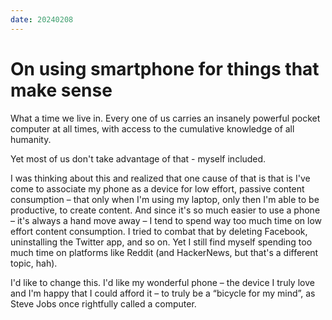 ```yaml
---
date: 20240208
---
```


# On using smartphone for things that make sense

What a time we live in. Every one of us carries an insanely powerful pocket
computer at all times, with access to the cumulative knowledge of all humanity.

Yet most of us don't take advantage of that - myself included.

I was thinking about this and realized that one cause of that is that is I've
come to associate my phone as a device for low effort, passive content
consumption – that only when I'm using my laptop, only then I'm able to be
productive, to create content. And since it's so much easier to use a phone –
it's always a hand move away – I tend to spend way too much time on low effort
content consumption. I tried to combat that by deleting Facebook, uninstalling
the Twitter app, and so on. Yet I still find myself spending too much time on
platforms like Reddit (and HackerNews, but that's a different topic, hah).

I'd like to change this. I'd like my wonderful phone – the device I truly love
and I'm happy that I could afford it – to truly be a “bicycle for my mind”, as
Steve Jobs once rightfully called a computer.
